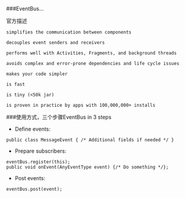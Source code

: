###EventBus...


官方描述  

```
simplifies the communication between components  

decouples event senders and receivers

performs well with Activities, Fragments, and background threads

avoids complex and error-prone dependencies and life cycle issues

makes your code simpler

is fast

is tiny (<50k jar)

is proven in practice by apps with 100,000,000+ installs
```


###使用方式，三个步骤EventBus in 3 steps

- Define events:

```
public class MessageEvent { /* Additional fields if needed */ }
```
- Prepare subscribers:

```
eventBus.register(this);
public void onEvent(AnyEventType event) {/* Do something */};
```

- Post events:

```
eventBus.post(event);

```